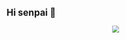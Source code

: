 ## Hi senpai 👋

<p align="center">
<a href="https://github.com/Ryuuken97">
    <img src="https://cardivo.vercel.app/api?name=Ryuuken&description=orang%20gabut%20yang%20suka%20copy%20paste&image=https://telegra.ph/file/5e052c621a101bcf519f7.jpg&usqp=CAU&usqp=CAU&backgroundColor=%23ecf0f1&site=https://ryuuken.xyz&github=Ryuuken97" />
  </a>
</p>

